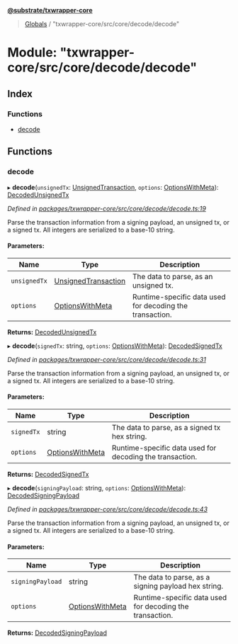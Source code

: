 **[@substrate/txwrapper-core](../README.md)**

> [Globals](../globals.md) / "txwrapper-core/src/core/decode/decode"

# Module: "txwrapper-core/src/core/decode/decode"

## Index

### Functions

* [decode](_txwrapper_core_src_core_decode_decode_.md#decode)

## Functions

### decode

▸ **decode**(`unsignedTx`: [UnsignedTransaction](../interfaces/_txwrapper_core_src_types_method_.unsignedtransaction.md), `options`: [OptionsWithMeta](../interfaces/_txwrapper_core_src_types_method_.optionswithmeta.md)): [DecodedUnsignedTx](_txwrapper_core_src_types_decode_.md#decodedunsignedtx)

*Defined in [packages/txwrapper-core/src/core/decode/decode.ts:19](https://github.com/paritytech/txwrapper-core/blob/15c9541/packages/txwrapper-core/src/core/decode/decode.ts#L19)*

Parse the transaction information from a signing payload, an unsigned tx, or a signed tx.
All integers are serialized to a base-10 string.

#### Parameters:

Name | Type | Description |
------ | ------ | ------ |
`unsignedTx` | [UnsignedTransaction](../interfaces/_txwrapper_core_src_types_method_.unsignedtransaction.md) | The data to parse, as an unsigned tx. |
`options` | [OptionsWithMeta](../interfaces/_txwrapper_core_src_types_method_.optionswithmeta.md) | Runtime-specific data used for decoding the transaction.  |

**Returns:** [DecodedUnsignedTx](_txwrapper_core_src_types_decode_.md#decodedunsignedtx)

▸ **decode**(`signedTx`: string, `options`: [OptionsWithMeta](../interfaces/_txwrapper_core_src_types_method_.optionswithmeta.md)): [DecodedSignedTx](_txwrapper_core_src_types_decode_.md#decodedsignedtx)

*Defined in [packages/txwrapper-core/src/core/decode/decode.ts:31](https://github.com/paritytech/txwrapper-core/blob/15c9541/packages/txwrapper-core/src/core/decode/decode.ts#L31)*

Parse the transaction information from a signing payload, an unsigned tx, or a signed tx.
All integers are serialized to a base-10 string.

#### Parameters:

Name | Type | Description |
------ | ------ | ------ |
`signedTx` | string | The data to parse, as a signed tx hex string. |
`options` | [OptionsWithMeta](../interfaces/_txwrapper_core_src_types_method_.optionswithmeta.md) | Runtime-specific data used for decoding the transaction.  |

**Returns:** [DecodedSignedTx](_txwrapper_core_src_types_decode_.md#decodedsignedtx)

▸ **decode**(`signingPayload`: string, `options`: [OptionsWithMeta](../interfaces/_txwrapper_core_src_types_method_.optionswithmeta.md)): [DecodedSigningPayload](_txwrapper_core_src_types_decode_.md#decodedsigningpayload)

*Defined in [packages/txwrapper-core/src/core/decode/decode.ts:43](https://github.com/paritytech/txwrapper-core/blob/15c9541/packages/txwrapper-core/src/core/decode/decode.ts#L43)*

Parse the transaction information from a signing payload, an unsigned tx, or a signed tx.
All integers are serialized to a base-10 string.

#### Parameters:

Name | Type | Description |
------ | ------ | ------ |
`signingPayload` | string | The data to parse, as a signing payload hex string. |
`options` | [OptionsWithMeta](../interfaces/_txwrapper_core_src_types_method_.optionswithmeta.md) | Runtime-specific data used for decoding the transaction.  |

**Returns:** [DecodedSigningPayload](_txwrapper_core_src_types_decode_.md#decodedsigningpayload)
